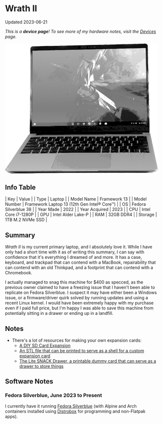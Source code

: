 # Wrath II

Updated 2023-06-21

*This is a **device page**! To see more of my hardware notes, visit the [Devices](../devices) page.*

![Framework 13 Laptop from the front](../public/images/devices/wrath-ii.png)

## Info Table

| Key           | Value                                       |
| Type          | Laptop                                      |
| Model Name    | Framework 13                                |
| Model Number  | Framework Laptop 13 (12th Gen Intel® Core™) |
| OS            | Fedora Silverblue 38                        |
| Year Made     | 2022                                        |
| Year Acquired | 2023                                        |
| CPU           | Intel Core i7-1280P                         |
| GPU           | Intel Alder Lake-P                          |
| RAM           | 32GB DDR4                                   |
| Storage       | 1TB M.2 NVMe SSD                            |

## Summary

*Wrath II* is my current primary laptop, and I absolutely love it. While I have only had a short time with it as of writing this summary, I can say with confidence that it's everything I dreamed of and more. It has a case, keyboard, and trackpad that can contend with a MacBook, repairability that can contend with an old Thinkpad, and a footprint that can contend with a Chromebook.

I actually managed to snag this machine for $400 as specced, as the previous owner claimed to have a freezing issue that I haven't been able to replicate on Fedora Silverblue. I suspect it may have either been a Windows issue, or a firmware/driver quirk solved by running updates and using a recent Linux kernel. I would have been extremely happy with my purchase even if I paid full price, but I'm happy I was able to save this machine from potentially sitting in a drawer or ending up in a landfill.

## Notes

- There's a lot of resources for making your own expansion cards:
    - [A DIY SD Card Expansion](https://www.reddit.com/r/framework/comments/qtxqa4/diy_fullsize_sd_card_expansion_card/)
    - [An STL file that can be printed to serve as a shell for a custom expansion card](https://github.com/FrameworkComputer/ExpansionCards/blob/main/Mechanical/OpenSCAD/ExpansionCard.stl)
    - [The Lite SNACK Drawer, a printable dummy card that can serve as a drawer to store things](https://www.printables.com/model/225285-framework-lite-snack-drawer)

## Software Notes

### Fedora Silverblue, June 2023 to Present

I currently have it running [Fedora Silverblue](https://silverblue.fedoraproject.org/) (with Alpine and Arch containers installed using [Distrobox](https://github.com/89luca89/distrobox) for programming and non-Flatpak apps).
